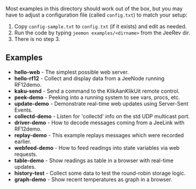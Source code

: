 Most examples in this directory should work out of the box, but you may have to
adjust a configuration file (called `config.txt`) to match your setup:

1. Copy `config-sample.txt` to `config.txt` (if it exists) and edit as needed.
2. Run the code by typing `jeemon examples/<dirname>` from the JeeRev dir.
3. There is no step 3.

Examples
--------

* **hello-web** - The simplest possible web server.
* **hello-rf12** - Collect and display data from a JeeNode running RF12demo.
* **kaku-send** - Send a command to the KlikAanKlikUit remote control.
* **peek-demo** - Peeking into a running system to see vars, procs, etc.
* **update-demo** - Demonstrate real-time web updates using Server-Sent Events.
* **collectd-demo** - Listen for 'collectd' info on the std UDP multicast port.
* **driver-demo** - How to decode messages coming from a JeeLink with RF12demo.
* **replay-demo** - This example replays messages which were recorded earlier.
* **webfeed-demo** - How to feed readings into state variables via web requests.
* **table-demo** - Show readings as table in a browser with real-time updates.
* **history-test** - Collect some data to test the round-robin storage logic.
* **graph-demo** - Show recent temperatures as graph in a browser.
